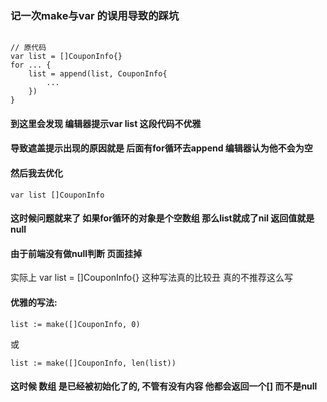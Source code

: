 ### 记一次make与var 的误用导致的踩坑

```gotemplate

// 原代码
var list = []CouponInfo{}
for ... {
    list = append(list, CouponInfo{
        ...        
    })
}

```

#### 到这里会发现 编辑器提示var list 这段代码不优雅 
#### 导致遮盖提示出现的原因就是 后面有for循环去append 编辑器认为他不会为空

#### 然后我去优化
```gotemplate
var list []CouponInfo
```

#### 这时候问题就来了 如果for循环的对象是个空数组 那么list就成了nil 返回值就是null
#### 由于前端没有做null判断 页面挂掉

实际上 var list = []CouponInfo{} 这种写法真的比较丑 真的不推荐这么写

#### 优雅的写法:
```gotemplate
list := make([]CouponInfo, 0)
```
或
```gotemplate
list := make([]CouponInfo, len(list))
```
#### 这时候 数组 是已经被初始化了的, 不管有没有内容 他都会返回一个[] 而不是null